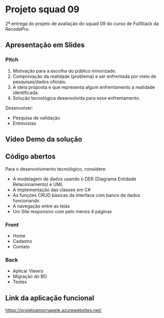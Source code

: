 # Projeto squad 09
 2ª entrega do projeto de avaliação do squad 09 do curso de FullStack da RecodePro.

## Apresentação em Slides
 ### Pitch
 
1. Motivação para a escolha do público minorizado.
3. Comprovação da realidade (problema) a ser enfrentada por meio de pesquisas/dados oficiais.
4. A ideia proposta e que representa algum enfrentamento à realidade identificada.
5. Solução tecnológica desenvolvida para esse enfrentamento.

Desenvolver:
- Pesquisa de validação
- Entrevistas

## Vídeo Demo da solução

## Código abertos

Para o desenvolvimento tecnológico, considere:
- A modelagem de dados usando o DER (Diagrama Entidade Relacionamento) e UML
- A implementação das classes em C#
- As funções CRUD básicas da interface com banco de dados funcionando
- A navegação entre as telas
- Um Site responsivo com pelo menos 4 páginas

### Front
- Home
- Cadastro
- Contato
### Back
- Aplicar Viewrs
- Migração do BD
- Testes

## Link da aplicação funcional 
https://projetoamornapele.azurewebsites.net/
